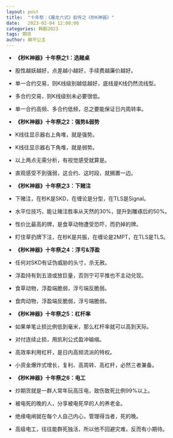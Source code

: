 ```yaml
---
layout: post
title:  "十年祭：《屠龙六式》前传之《秒K神器》"
date:   2023-02-04 12:00:00
categories: 韩剧2023
tags: 期货
author: 躺平公主
---
```

* **《秒K神器》十年祭之1：选赌桌**
* 股性越妖越好，点差越小越好，手续费越廉价越好。
* 单一合约交易，则K线级别越低越好，底线是K线仍然流线型。
* 多合约交易，则K线级别未必要很低。
* 单一合约高频、多合约低频，总之要能保证日内周转率。

* **《秒K神器》十年祭之2：强势&弱势**
* K线往显示器右上角堆，就是强势。
* K线往显示器右下角堆，就是弱势。
* 以上两点无需分析，有视觉感受就算是。
* 直观感受不到强弱，这合约、这时段，就搁置一边。

* **《秒K神器》十年祭之3：下赌注**
* 下赌注，在秒K是SKD，在缠论是分型，在TLS是Signal。
* 水平位技巧，能让赌注胜率从天然的30%，提升到雕琢后的50%。
* 性价比最高的牌，是食草动物遭受恐吓，而扔掉的牌。
* 盯住草扔牌下注，在秒K是共振，在缠论是2MPT，在TLS是TLS。

* **《秒K神器》十年祭之4：浮亏&浮盈**
* 任何对SKD有证伪威胁的头寸，杀无赦。
* 浮盈持有到五浪或放巨量，否则宁可平推也不主动兑现。
* 食草动物，浮盈端脆弱，浮亏端反脆弱。
* 食肉动物，浮盈端反脆弱，浮亏端脆弱。

* **《秒K神器》十年祭之5：杠杆率**
* 如果单笔止损比例低到毫米，那么杠杆率就可以高到天际。
* 对付连续止损，用凯利公式盈冲输缩。
* 高效率利用杠杆，是日内高频流派的特权。
* 小资金爆炸式增长，复利、高周转、高杠杆，必然三者兼备。

* **《秒K神器》十年祭之6：电工**
* 炒期货就是一群人常年玩高压电，致伤致死比例99%以上。
* 被电死的晚的人，分享被电死早的人的养老金。
* 绝缘电闸就在每个人自己内心，管理得当者，死的晚。
* 高级电工，往往能群死独活，所以他不回避灾难，反而有小期待。
